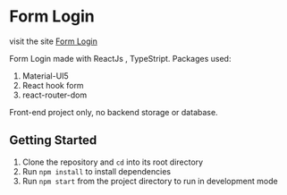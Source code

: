 # Form Login

visit the site [Form Login](https://form-login-project.netlify.app/)

Form Login made with ReactJs , TypeStript.
Packages used:
1. Material-UI5
2. React hook form
3. react-router-dom


Front-end project only, no backend storage or database.

##  Getting Started 

1. Clone the repository and `cd` into its root directory
2. Run `npm install` to install dependencies
3. Run `npm start` from the project directory to run in development mode
